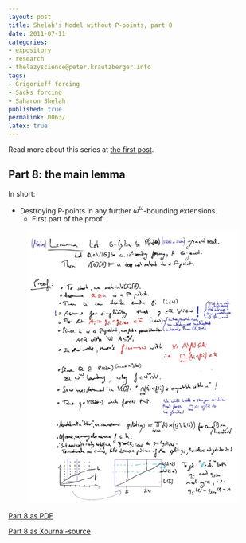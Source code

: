 ```yaml
---
layout: post
title: Shelah's Model without P-points, part 8
date: 2011-07-11
categories:
- expository
- research
- thelazyscience@peter.krautzberger.info
tags:
- Grigorieff forcing
- Sacks forcing
- Saharon Shelah
published: true
permalink: 0063/
latex: true
---
```


Read more about this series at [the first post](/0056/).

## Part 8: the main lemma

In short:

*   Destroying P-points in any further $\omega^\omega$-bounding extensions.
    *   First part of the proof.

<figure>
  <a href="/assets/2011/pg_0008.jpg">
    <img alt="screenshot of page 8" src="/assets/2011/pg_0008.jpg"/>
  </a>
</figure>

[Part 8 as PDF](/assets/2011/pg_0008.pdf)

[Part 8 as Xournal-source](/assets/2011/pg_0008.xoj)
